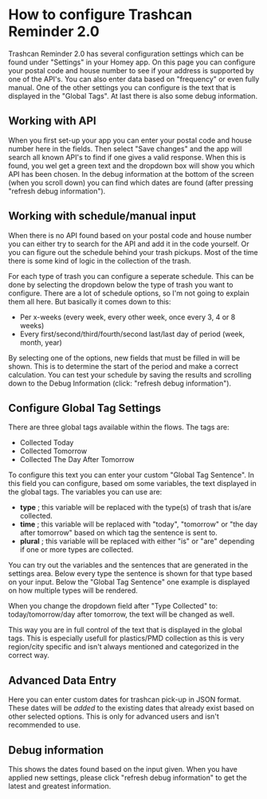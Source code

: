 # How to configure Trashcan Reminder 2.0
Trashcan Reminder 2.0 has several configuration settings which can be found under "Settings" in your Homey app. On this page you can configure your postal code and house number to see if your address is supported by one of the API's. You can also enter data based on "frequency" or even fully manual. One of the other settings you can configure is the text that is displayed in the "Global Tags". At last there is also some debug information.

## Working with API
When you first set-up your app you can enter your postal code and house number here in the fields. Then select "Save changes" and the app will search all known API's to find if one gives a valid response. When this is found, you wel get a green text and the dropdown box will show you which API has been chosen. In the debug information at the bottom of the screen (when you scroll down) you can find which dates are found (after pressing "refresh debug information").

## Working with schedule/manual input
When there is no API found based on your postal code and house number you can either try to search for the API and add it in the code yourself. Or you can figure out the schedule behind your trash pickups. Most of the time there is some kind of logic in the collection of the trash.

For each type of trash you can configure a seperate schedule. This can be done by selecting the dropdown below the type of trash you want to configure. There are a lot of schedule options, so I'm not going to explain them all here. But basically it comes down to this:
* Per x-weeks (every week, every other week, once every 3, 4 or 8 weeks)
* Every first/second/third/fourth/second last/last day of period (week, month, year)

By selecting one of the options, new fields that must be filled in will be shown. This is to determine the start of the period and make a correct calculation. You can test your schedule by saving the results and scrolling down to the Debug Information (click: "refresh debug information").

## Configure Global Tag Settings
There are three global tags available within the flows. The tags are:
* Collected Today
* Collected Tomorrow
* Collected The Day After Tomorrow

To configure this text you can enter your custom "Global Tag Sentence". In this field you can configure, based om some variables, the text displayed in the global tags. The variables you can use are:
* __type__          ; this variable will be replaced with the type(s) of trash that is/are collected.
* __time__          ; this variable will be replaced with "today", "tomorrow" or "the day after tomorrow" based on which tag the sentence is sent to.
* __plural__        ; this variable will be replaced with either "is" or "are" depending if one or more types are collected.

You can try out the variables and the sentences that are generated in the settings area. Below every type the sentence is shown for that type based on your input. Below the "Global Tag Sentence" one example is displayed on how multiple types will be rendered.

When you change the dropdown field after "Type Collected" to: today/tomorrow/day after tomorrow, the text will be changed as well.

This way you are in full control of the text that is displayed in the global tags. This is especially usefull for plastics/PMD collection as this is very region/city specific and isn't always mentioned and categorized in the correct way.

## Advanced Data Entry
Here you can enter custom dates for trashcan pick-up in JSON format. These dates will be *added* to the existing dates that already exist based on other selected options. This is only for advanced users and isn't recommended to use.

## Debug information
This shows the dates found based on the input given. When you have applied new settings, please click "refresh debug information" to get the latest and greatest information.